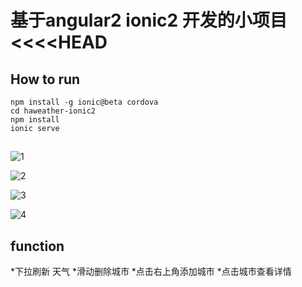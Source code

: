 # 基于angular2 ionic2 开发的小项目 <<<<HEAD



## How to run
```
npm install -g ionic@beta cordova
cd haweather-ionic2
npm install
ionic serve
```



##
![1](https://github.com/mrzhuangda/weather/blob/master/images/1.jpg)

![2](https://github.com/mrzhuangda/weather/blob/master/images/2.jpg)

![3](https://github.com/mrzhuangda/weather/blob/master/images/3.jpg)

![4](https://github.com/mrzhuangda/weather/blob/master/images/4.jpg)





## function
 *下拉刷新
天气 
*滑动删除城市 
*点击右上角添加城市 
*点击城市查看详情

